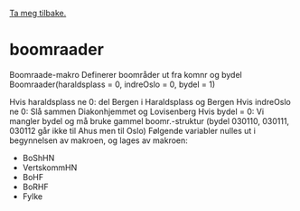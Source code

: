 [Ta meg tilbake.](./)

# boomraader

Boomraade-makro
Definerer boområder ut fra komnr og bydel
Boomraader(haraldsplass = 0, indreOslo = 0, bydel = 1)

Hvis haraldsplass ne 0: del Bergen i Haraldsplass og Bergen
Hvis indreOslo ne 0: Slå sammen Diakonhjemmet og Lovisenberg
Hvis bydel = 0: Vi mangler bydel og må bruke gammel boomr.-struktur 
       (bydel 030110, 030111, 030112 går ikke til Ahus men til Oslo)
Følgende variabler nulles ut i begynnelsen av makroen, og lages av makroen:
- BoShHN
- VertskommHN
- BoHF
- BoRHF
- Fylke
